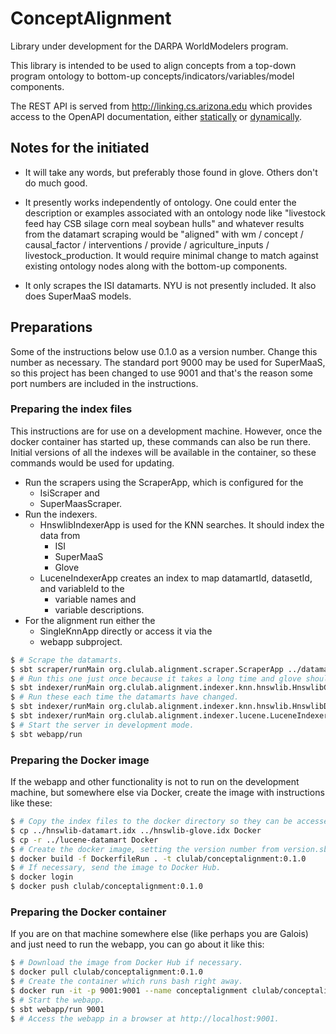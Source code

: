 # ConceptAlignment

Library under development for the DARPA WorldModelers program.

This library is intended to be used to align concepts from a top-down
program ontology to bottom-up concepts/indicators/variables/model components.

The REST API is served from http://linking.cs.arizona.edu which provides
access to the OpenAPI documentation, either [statically](http://linking.cs.arizona.edu/assets/openapi/webapp.yaml)
or [dynamically](http://linking.cs.arizona.edu/api).

## Notes for the initiated

* It will take any words, but preferably those found in glove.  Others don't do much good.
  
* It presently works independently of ontology.  One could enter the description or
examples associated with an ontology node like "livestock feed hay CSB silage corn meal
soybean hulls" and whatever results from the datamart scraping would be "aligned" with
wm / concept / causal_factor / interventions / provide / agriculture_inputs / livestock_production.
It would require minimal change to match against existing ontology nodes along with the
bottom-up components.
  
* It only scrapes the ISI datamarts.  NYU is not presently included.  It also does SuperMaaS models.

## Preparations

Some of the instructions below use 0.1.0 as a version number.  Change this number as necessary.
The standard port 9000 may be used for SuperMaaS, so this project has been changed to use 9001
and that's the reason some port numbers are included in the instructions.

### Preparing the index files

This instructions are for use on a development machine.  However, once the docker
container has started up, these commands can also be run there.  Initial versions of all the
indexes will be available in the container, so these commands would be used for updating.

* Run the scrapers using the ScraperApp, which is configured for the
  * IsiScraper and
  * SuperMaasScraper.
* Run the indexers.
  * HnswlibIndexerApp is used for the KNN searches.  It should index the data from
    * ISI
    * SuperMaaS
    * Glove
  * LuceneIndexerApp creates an index to map datamartId, datasetId, and variableId to the
    * variable names and
    * variable descriptions.
* For the alignment run either the
  * SingleKnnApp directly or access it via the
  * webapp subproject.

```bash
$ # Scrape the datamarts.
$ sbt scraper/runMain org.clulab.alignment.scraper.ScraperApp ../datamarts.tsv
$ # Run this one just once because it takes a long time and glove shouldn't change.
$ sbt indexer/runMain org.clulab.alignment.indexer.knn.hnswlib.HnswlibGloveIndexerApp
$ # Run these each time the datamarts have changed.
$ sbt indexer/runMain org.clulab.alignment.indexer.knn.hnswlib.HnswlibDatamartIndexerApp ../datamarts.tsv
$ sbt indexer/runMain org.clulab.alignment.indexer.lucene.LuceneIndexerApp ../datamarts.tsv
$ # Start the server in development mode.
$ sbt webapp/run
```

### Preparing the Docker image

If the webapp and other functionality is not to run on the development machine, but somewhere
else via Docker, create the image with instructions like these:

```bash
$ # Copy the index files to the docker directory so they can be accessed by the docker command.
$ cp ../hnswlib-datamart.idx ../hnswlib-glove.idx Docker
$ cp -r ../lucene-datamart Docker
$ # Create the docker image, setting the version number from version.sbt.
$ docker build -f DockerfileRun . -t clulab/conceptalignment:0.1.0
$ # If necessary, send the image to Docker Hub.
$ docker login
$ docker push clulab/conceptalignment:0.1.0
```

### Preparing the Docker container

If you are on that machine somewhere else (like perhaps you are Galois) and just need to run
the webapp, you can go about it like this:

```bash
$ # Download the image from Docker Hub if necessary.
$ docker pull clulab/conceptalignment:0.1.0
$ # Create the container which runs bash right away.
$ docker run -it -p 9001:9001 --name conceptalignment clulab/conceptalignment:0.1.0
$ # Start the webapp.
$ sbt webapp/run 9001
$ # Access the webapp in a browser at http://localhost:9001.
```
